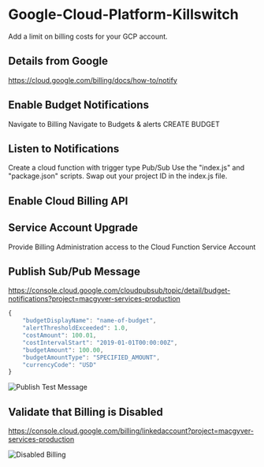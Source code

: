# Google-Cloud-Platform-Killswitch
 Add a limit on billing costs for your GCP account.

## Details from Google
https://cloud.google.com/billing/docs/how-to/notify



## Enable Budget Notifications

Navigate to Billing
Navigate to Budgets & alerts
CREATE BUDGET

## Listen to Notifications
Create a cloud function with trigger type Pub/Sub
Use the "index.js" and "package.json" scripts.
Swap out your project ID in the index.js file.



## Enable Cloud Billing API


## Service Account Upgrade
Provide Billing Administration access to the Cloud Function Service Account


## Publish Sub/Pub Message
https://console.cloud.google.com/cloudpubsub/topic/detail/budget-notifications?project=macgyver-services-production

```javascript
{
    "budgetDisplayName": "name-of-budget",
    "alertThresholdExceeded": 1.0,
    "costAmount": 100.01,
    "costIntervalStart": "2019-01-01T00:00:00Z",
    "budgetAmount": 100.00,
    "budgetAmountType": "SPECIFIED_AMOUNT",
    "currencyCode": "USD"
}
```

![Publish Test Message](images/pub-sub-test-messaging.png)


## Validate that Billing is Disabled
https://console.cloud.google.com/billing/linkedaccount?project=macgyver-services-production

![Disabled Billing](images/billing-disaled.png)


